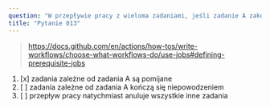 ```yaml
---
question: "W przepływie pracy z wieloma zadaniami, jeśli zadanie A zakończy się niepowodzeniem, to:"
title: "Pytanie 013"
---
```


> https://docs.github.com/en/actions/how-tos/write-workflows/choose-what-workflows-do/use-jobs#defining-prerequisite-jobs
1. [x] zadania zależne od zadania A są pomijane
1. [ ] zadania zależne od zadania A kończą się niepowodzeniem
1. [ ] przepływ pracy natychmiast anuluje wszystkie inne zadania

